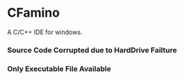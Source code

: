 # CFamino
A C/C++ IDE for windows.

### Source Code Corrupted due to HardDrive Failture

### Only Executable File Available
